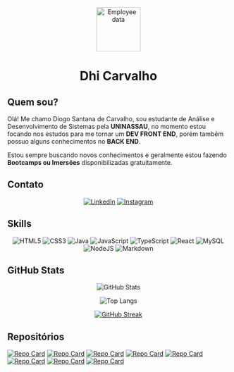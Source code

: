 <div align="center">

<img src="https://github.com/Dhi-Carvalho-DEV.png" alt="Employee data" width="100" height="100" title=Dhi Carvalho>

# Dhi Carvalho

</div>

## Quem sou?
Olá! Me chamo Diogo Santana de Carvalho, sou estudante de Análise e Desenvolvimento de Sistemas pela **UNINASSAU**, no momento estou focando nos estudos para me tornar um **DEV FRONT END**, porém também possuo alguns conhecimentos no **BACK END**.

Estou sempre buscando novos conhecimentos e geralmente estou fazendo **Bootcamps ou  Imersões** disponibilizadas gratuitamente.

## Contato
<div align="center" >

[![LinkedIn](https://img.shields.io/badge/linkedin-%230077B5.svg?style=for-the-badge&logo=linkedin&logoColor=white)](https://www.linkedin.com/in/dhi-carvalho-dev/)
[![Instagram](https://img.shields.io/badge/Instagram-%23E4405F.svg?style=for-the-badge&logo=Instagram&logoColor=white)](https://www.instagram.com/dhi.carvalho.dev)

</div>

## Skills
<div align="center">

![HTML5](https://img.shields.io/badge/html5-%23E34F26.svg?style=for-the-badge&logo=html5&logoColor=white)
![CSS3](https://img.shields.io/badge/css3-%231572B6.svg?style=for-the-badge&logo=css3&logoColor=white)
![Java](https://img.shields.io/badge/java-%23ED8B00.svg?style=for-the-badge&logo=openjdk&logoColor=white)
![JavaScript](https://img.shields.io/badge/javascript-%23323330.svg?style=for-the-badge&logo=javascript&logoColor=%23F7DF1E)
![TypeScript](https://img.shields.io/badge/typescript-%23007ACC.svg?style=for-the-badge&logo=typescript&logoColor=white)
![React](https://img.shields.io/badge/react-%2320232a.svg?style=for-the-badge&logo=react&logoColor=%2361DAFB)
![MySQL](https://img.shields.io/badge/mysql-%2300f.svg?style=for-the-badge&logo=mysql&logoColor=white)
![NodeJS](https://img.shields.io/badge/node.js-6DA55F?style=for-the-badge&logo=node.js&logoColor=white)
![Markdown](https://img.shields.io/badge/markdown-%23000000.svg?style=for-the-badge&logo=markdown&logoColor=white)

</div>

## GitHub Stats
<div align="center">

![GitHub Stats](https://github-readme-stats.vercel.app/api?username=Dhi-Carvalho-DEV&theme=transparent&bg_color=000&border_color=FF3849&show_icons=true&icon_color=FF3849&title_color=FF3849&text_color=FFF&hide=stars&hide_title=true)

![Top Langs](https://github-readme-stats-git-masterrstaa-rickstaa.vercel.app/api/top-langs/?username=Dhi-Carvalho-DEV&bg_color=000&border_color=FF3849&title_color=FF3849&text_color=FFF)

[![GitHub Streak](https://streak-stats.demolab.com/?user=Dhi-Carvalho-DEV&theme=bear&background=000&border=30A3DC&dates=FFF)](https://git.io/streak-stats)


</div>

## Repositórios
[![Repo Card](https://github-readme-stats.vercel.app/api/pin/?username=Dhi-Carvalho-DEV&repo=Organo&bg_color=000&border_color=30A3DC&show_icons=true&icon_color=30A3DC&title_color=E94D5F&text_color=FFF)](https://github.com/Dhi-Carvalho-DEV/Organo)
[![Repo Card](https://github-readme-stats.vercel.app/api/pin/?username=Dhi-Carvalho-DEV&repo=Proffy_Starter&bg_color=000&border_color=30A3DC&show_icons=true&icon_color=30A3DC&title_color=E94D5F&text_color=FFF)](https://github.com/Dhi-Carvalho-DEV/Proffy_Starter)
[![Repo Card](https://github-readme-stats.vercel.app/api/pin/?username=Dhi-Carvalho-DEV&repo=Ecoleta_Starter&bg_color=000&border_color=30A3DC&show_icons=true&icon_color=30A3DC&title_color=E94D5F&text_color=FFF)](https://github.com/Dhi-Carvalho-DEV/Ecoleta_Starter)
[![Repo Card](https://github-readme-stats.vercel.app/api/pin/?username=Dhi-Carvalho-DEV&repo=Encrypted_Messenger&bg_color=000&border_color=30A3DC&show_icons=true&icon_color=30A3DC&title_color=E94D5F&text_color=FFF)](https://github.com/Dhi-Carvalho-DEV/Encrypted_Messenger)
[![Repo Card](https://github-readme-stats.vercel.app/api/pin/?username=Dhi-Carvalho-DEV&repo=Encrypted_Messenger&bg_color=000&border_color=30A3DC&show_icons=true&icon_color=30A3DC&title_color=E94D5F&text_color=FFF)](https://github.com/Dhi-Carvalho-DEV/Encrypted_Messenger)
[![Repo Card](https://github-readme-stats.vercel.app/api/pin/?username=Dhi-Carvalho-DEV&repo=Copa_Explorer&bg_color=000&border_color=30A3DC&show_icons=true&icon_color=30A3DC&title_color=E94D5F&text_color=FFF)](https://github.com/Dhi-Carvalho-DEV/Copa_Explorer)
[![Repo Card](https://github-readme-stats.vercel.app/api/pin/?username=Dhi-Carvalho-DEV&repo=Dev.Financies&bg_color=000&border_color=30A3DC&show_icons=true&icon_color=30A3DC&title_color=E94D5F&text_color=FFF)](https://github.com/Dhi-Carvalho-DEV/Dev.Financies)
[![Repo Card](https://github-readme-stats.vercel.app/api/pin/?username=Dhi-Carvalho-DEV&repo=Barbearia-Alura&bg_color=000&border_color=30A3DC&show_icons=true&icon_color=30A3DC&title_color=E94D5F&text_color=FFF)](https://github.com/Dhi-Carvalho-DEV/Barbearia-Alura)